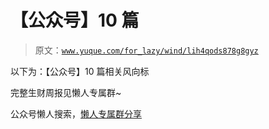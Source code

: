 # 【公众号】10 篇

> 原文：[`www.yuque.com/for_lazy/wind/lih4qods878g8gyz`](https://www.yuque.com/for_lazy/wind/lih4qods878g8gyz)

以下为：【公众号】10 篇相关风向标

完整生财周报见懒人专属群~

公众号懒人搜索，[懒人专属群分享](https://lazybook.fun/#/blog/group)